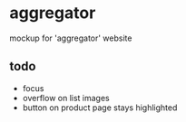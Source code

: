 # aggregator

mockup for 'aggregator' website

## todo

- focus
- overflow on list images
- button on product page stays highlighted
